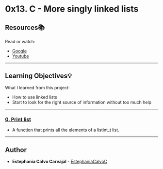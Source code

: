 # 0x13. C - More singly linked lists

## Resources:books:
Read or watch:
* [Google](https://intranet.hbtn.io/rltoken/VxmJXbHtjDMJAKj7dU-6sg)
* [Youtube](https://intranet.hbtn.io/rltoken/PqebvZ1ey95sB8eDiYl8_A)

---
## Learning Objectives:bulb:
What I learned from this project:

* How to use linked lists
* Start to look for the right source of information without too much help

---
### [0. Print list](./0-print_listint.c)
* A function that prints all the elements of a listint_t list.

<!---
### [1. List length](./1-listint_len.c)
* A function that returns the number of elements in a linked listint_t list.


### [2. Add node](./2-add_nodeint.c)
* A function that adds a new node at the beginning of a listint_t list.


### [3. Add node at the end](./3-add_nodeint_end.c)
* A function that adds a new node at the end of a listint_t list.


### [4. Free list](./4-free_listint.c)
* A function that frees a listint_t list.


### [5. Free](./5-free_listint2.c)
* A function that frees a listint_t list.


### [6. Pop](./6-pop_listint.c)
* A function that deletes the head node of a listint_t linked list, and returns the head node’s data (n).


### [7. Get node at index](./7-get_nodeint.c)
* A function that returns the nth node of a listint_t linked list.


### [8. Sum list](./8-sum_listint.c)
* A function that returns the sum of all the data (n) of a listint_t linked list.


### [9. Insert](./9-insert_nodeint.c)
* A function that inserts a new node at a given position.


### [10. Delete at index](./10-delete_nodeint.c)
* A function that deletes the node at index index of a listint_t linked list.
-->
---

## Author
* **Estephania Calvo Carvajal** - [EstephaniaCalvoC](https://github.com/EstephaniaCalvoC)

